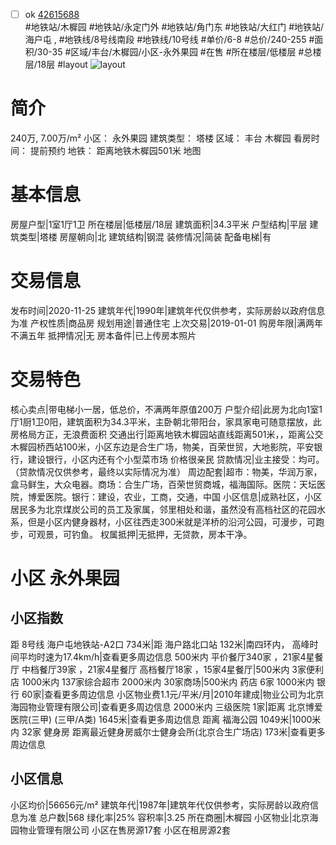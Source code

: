 - [ ] ok [42615688](https://bj.5i5j.com/ershoufang/42615688.html)  
 #地铁站/木樨园 #地铁站/永定门外 #地铁站/角门东 #地铁站/大红门 #地铁站/海户屯 ,  #地铁线/8号线南段 #地铁线/10号线
#单价/6-8 #总价/240-255 #面积/30-35   #区域/丰台/木樨园/小区-永外果园 #在售 #所在楼层/低楼层 #总楼层/18层 #layout 
![layout](http://image16.5i5j.com/erp/house/4261/42615688/huxing/hhplidho490caed6.jpg_P5.jpg) 
# 简介 
 240万,  7.00万/m² 
小区： 永外果园
建筑类型： 塔楼
区域： 丰台 木樨园
看房时间： 提前预约
地铁： 距离地铁木樨园501米 地图
# 基本信息 
 房屋户型|1室1厅1卫
所在楼层|低楼层/18层
建筑面积|34.3平米
户型结构|平层
建筑类型|塔楼
房屋朝向|北
建筑结构|钢混
装修情况|简装
配备电梯|有
# 交易信息 
 发布时间|2020-11-25
建筑年代|1990年|建筑年代仅供参考，实际房龄以政府信息为准
产权性质|商品房
规划用途|普通住宅
上次交易|2019-01-01
购房年限|满两年不满五年
抵押情况|无
房本备件|已上传房本照片
# 交易特色 
 核心卖点|带电梯小一居，低总价，不满两年原值200万
户型介绍|此房为北向1室1厅1厨1卫0阳，建筑面积为34.3平米，主卧朝北带阳台，家具家电可随意摆放，此房格局方正，无浪费面积
交通出行|距离地铁木樨园站直线距离501米，，距离公交木樨园桥西站100米，小区东边是合生广场，物美，百荣世贸，大地影院，平安银行，建设银行，小区内还有个小型菜市场 价格很亲民
贷款情况|业主接受：均可。（贷款情况仅供参考，最终以实际情况为准）
周边配套|超市：物美，华润万家，盒马鲜生，大众电器。商场：合生广场，百荣世贸商城，福海国际。医院：天坛医院，博爱医院。银行：建设，农业，工商，交通，中国
小区信息|成熟社区，小区居民多为北京煤炭公司的员工及家属，邻里相处和谐，虽然没有高档社区的花园水系，但是小区内健身器材，小区往西走300米就是洋桥的沿河公园，可漫步，可跑步，可观景，可钓鱼。
权属抵押|无抵押，无贷款，房本干净。
# 小区 永外果园
## 小区指数 
 距 8号线 海户屯地铁站-A2口 734米|距 海户路北口站 132米|南四环内， 高峰时间平均时速为17.4km/h|查看更多周边信息
500米内 平价餐厅340家 ，21家4星餐厅
中档餐厅39家 ，21家4星餐厅
高档餐厅18家 ，15家4星餐厅|500米内 3家便利店
1000米内 137家综合超市
2000米内 30家商场|500米内 药店 6家
1000米内 银行 60家|查看更多周边信息
小区物业费1.1元/平米/月|2010年建成|物业公司为北京海园物业管理有限公司|查看更多周边信息
2000米内 三级医院 1家|距离 北京博爱医院(三甲) (三甲/A类) 1645米|查看更多周边信息
距离 福海公园 1049米|1000米内 32家 健身房
距离最近健身房威尔士健身会所(北京合生广场店) 173米|查看更多周边信息
## 小区信息 
 小区均价|56656元/m²
建筑年代|1987年|建筑年代仅供参考，实际房龄以政府信息为准
总户数|568
绿化率|25%
容积率|3.25
所在商圈|木樨园
小区物业|北京海园物业管理有限公司
小区在售房源17套
小区在租房源2套
